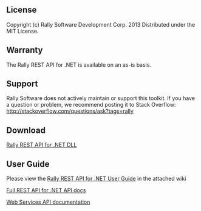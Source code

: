 ## License

Copyright (c) Rally Software Development Corp. 2013 Distributed under the MIT License.

## Warranty

The Rally REST API for .NET is available on an as-is basis. 

## Support

Rally Software does not actively maintain or support this toolkit.  If you have a question or problem, we recommend posting it to Stack Overflow: http://stackoverflow.com/questions/ask?tags=rally

## Download

[Rally REST API for .NET DLL](https://github.com/RallyTools/RallyRestToolkitFor.NET/releases/download/v2.0.1/rally-rest-api.net-2.0.1.zip)

## User Guide 

Please view the [Rally REST API for .NET User Guide](https://github.com/RallyTools/RallyRestToolkitFor.NET/wiki/User-Guide) in the attached wiki

[Full REST API for .NET API docs](http://rallytools.github.io/RallyRestToolkitFor.NET/Index.html)

[Web Services API documentation](https://rally1.rallydev.com/slm/doc/webservice)
